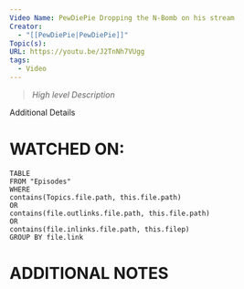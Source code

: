 ```yaml
---
Video Name: PewDiePie Dropping the N-Bomb on his stream
Creator:
  - "[[PewDiePie|PewDiePie]]"
Topic(s): 
URL: https://youtu.be/J2TnNh7VUgg
tags:
  - Video
---
```

> *High level Description*

Additional Details
# WATCHED ON:
``` dataview
TABLE
FROM "Episodes"
WHERE 
contains(Topics.file.path, this.file.path) 
OR 
contains(file.outlinks.file.path, this.file.path)
OR
contains(file.inlinks.file.path, this.filep)
GROUP BY file.link
```

# ADDITIONAL NOTES